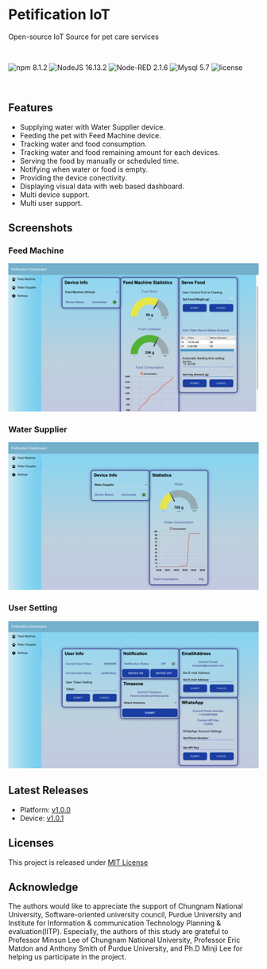 # Petification IoT
Open-source IoT Source for pet care services

<br>

![npm 8.1.2](https://img.shields.io/badge/npm-8.1.2-orange)
![NodeJS 16.13.2](https://img.shields.io/badge/NodeJS-16.13.2-green)
![Node-RED 2.1.6](https://img.shields.io/badge/Node--RED-2.1.6-red)
![Mysql 5.7](https://img.shields.io/badge/MySQL-5.7-blue)
![license](https://img.shields.io/badge/license-MIT-orange.svg)

<br>

## Features
- Supplying water with Water Supplier device.
- Feeding the pet with Feed Machine device.
- Tracking water and food consumption.
- Tracking water and food remaining amount for each devices.
- Serving the food by manually or scheduled time.
- Notifying when water or food is empty.
- Providing the device conectivity.
- Displaying visual data with web based dashboard.
- Multi device support.
- Multi user support.

## Screenshots
### Feed Machine
![Feed Machine UI](./images/feed_machine_ui.png)
### Water Supplier
![Water Supplier UI](./images/water_suppplier_ui.png)
### User Setting
![User Setting UI](./images/user_setting_ui.png)

## Latest Releases
- Platform: [v1.0.0](https://github.com/petification/platform/releases/tag/v1.0.0)
- Device: [v1.0.1](https://github.com/petification/device/releases/tag/v1.0.1)

## Licenses
This project is released under [MIT License](./LICENSE)

## Acknowledge
The authors would like to appreciate the support of Chungnam National University, Software-oriented university council, Purdue University and Institute for Information & communication Technology Planning & evaluation(IITP). Especially, the authors of this study are grateful to Professor Minsun Lee of Chungnam National University, Professor Eric Matdon and Anthony Smith of Purdue University, and Ph.D Minji Lee for helping us participate in the project.
